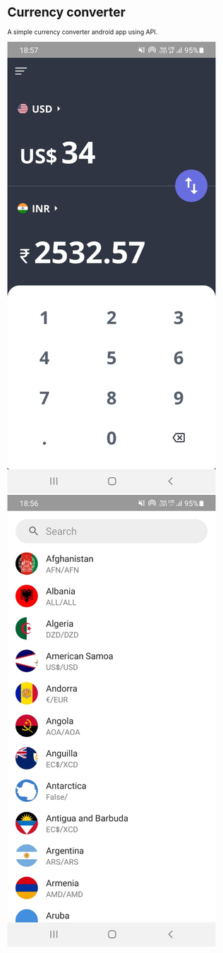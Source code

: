 # Currency converter
A simple currency converter android app using API.

![Screenshot](screenshots/Screenshot_01.jpeg?raw=true)
![Screenshot](screenshots/Screenshot_02.jpeg?raw=true)
